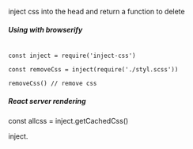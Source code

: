 inject css into the head and return a function to delete


##### Using with browserify

```

const inject = require('inject-css')

const removeCss = inject(require('./styl.scss'))

removeCss() // remove css

```

##### React server rendering

const allcss = inject.getCachedCss()

inject.